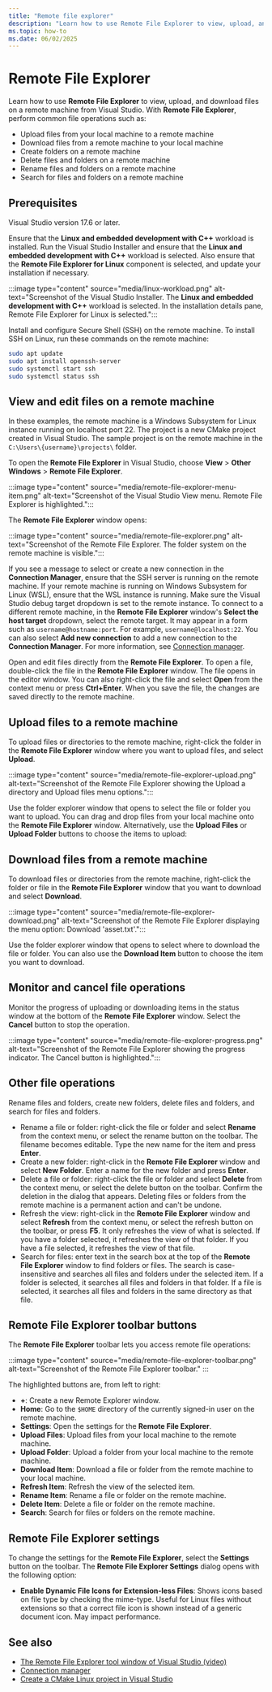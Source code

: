 ```yaml
---
title: "Remote file explorer"
description: "Learn how to use Remote File Explorer to view, upload, and download files on a remote machine form within Visual Studio."
ms.topic: how-to
ms.date: 06/02/2025
---
```

# Remote File Explorer

Learn how to use **Remote File Explorer** to view, upload, and download files on a remote machine from Visual Studio. With **Remote File Explorer**, perform common file operations such as:

- Upload files from your local machine to a remote machine
- Download files from a remote machine to your local machine
- Create folders on a remote machine
- Delete files and folders on a remote machine
- Rename files and folders on a remote machine
- Search for files and folders on a remote machine

## Prerequisites

Visual Studio version 17.6 or later.

Ensure that the **Linux and embedded development with C++** workload is installed. Run the Visual Studio Installer and ensure that the **Linux and embedded development with C++** workload is selected. Also ensure that the **Remote File Explorer for Linux** component is selected, and update your installation if necessary.

:::image type="content" source="media/linux-workload.png" alt-text="Screenshot of the Visual Studio Installer. The **Linux and embedded development with C++** workload is selected. In the installation details pane, Remote File Explorer for Linux is selected.":::

Install and configure Secure Shell (SSH) on the remote machine. To install SSH on Linux, run these commands on the remote machine:

```bash
sudo apt update
sudo apt install openssh-server
sudo systemctl start ssh
sudo systemctl status ssh
```

## View and edit files on a remote machine

In these examples, the remote machine is a Windows Subsystem for Linux instance running on localhost port 22. The project is a new CMake project created in Visual Studio. The sample project is on the remote machine in the `C:\Users\{username}\projects\` folder.

To open the **Remote File Explorer** in Visual Studio, choose **View** > **Other Windows** > **Remote File Explorer**.

:::image type="content" source="media/remote-file-explorer-menu-item.png" alt-text="Screenshot of the Visual Studio View menu. Remote File Explorer is highlighted.":::

The **Remote File Explorer** window opens:

:::image type="content" source="media/remote-file-explorer.png" alt-text="Screenshot of the Remote File Explorer. The folder system on the remote machine is visible.":::

If you see a message to select or create a new connection in the **Connection Manager**, ensure that the SSH server is running on the remote machine. If your remote machine is running on Windows Subsystem for Linux (WSL), ensure that the WSL instance is running. Make sure the Visual Studio debug target dropdown is set to the remote instance. To connect to a different remote machine, in the **Remote File Explorer** window's **Select the host target** dropdown, select the remote target. It may appear in a form such as `username@hostname:port`. For example, `username@localhost:22`. You can also select **Add new connection** to add a new connection to the **Connection Manager**. For more information, see [Connection manager](connect-to-your-remote-linux-computer.md).

Open and edit files directly from the **Remote File Explorer**. To open a file, double-click the file in the **Remote File Explorer** window. The file opens in the editor window. You can also right-click the file and select **Open** from the context menu or press **Ctrl+Enter**. When you save the file, the changes are saved directly to the remote machine.

## Upload files to a remote machine

To upload files or directories to the remote machine, right-click the folder in the **Remote File Explorer** window where you want to upload files, and select **Upload**.

:::image type="content" source="media/remote-file-explorer-upload.png" alt-text="Screenshot of the Remote File Explorer showing the Upload a directory and Upload files menu options.":::

Use the folder explorer window that opens to select the file or folder you want to upload. You can drag and drop files from your local machine onto the **Remote File Explorer** window. Alternatively, use the **Upload Files** or **Upload Folder** buttons to choose the items to upload:

## Download files from a remote machine

To download files or directories from the remote machine, right-click the folder or file in the **Remote File Explorer** window that you want to download and select **Download**.

:::image type="content" source="media/remote-file-explorer-download.png" alt-text="Screenshot of the Remote File Explorer displaying the menu option: Download 'asset.txt'.":::

Use the folder explorer window that opens to select where to download the file or folder. You can also use the **Download Item** button to choose the item you want to download.

## Monitor and cancel file operations

Monitor the progress of uploading or downloading items in the status window at the bottom of the **Remote File Explorer** window. Select the **Cancel** button to stop the operation.

:::image type="content" source="media/remote-file-explorer-progress.png" alt-text="Screenshot of the Remote File Explorer showing the progress indicator. The Cancel button is highlighted.":::

## Other file operations

Rename files and folders, create new folders, delete files and folders, and search for files and folders.

- Rename a file or folder: right-click the file or folder and select **Rename** from the context menu, or select the rename button on the toolbar. The filename becomes editable. Type the new name for the item and press **Enter**.
- Create a new folder: right-click in the **Remote File Explorer** window and select **New Folder**. Enter a name for the new folder and press **Enter**.
- Delete a file or folder: right-click the file or folder and select **Delete** from the context menu, or select the delete button on the toolbar. Confirm the deletion in the dialog that appears. Deleting files or folders from the remote machine is a permanent action and can't be undone.
- Refresh the view: right-click in the **Remote File Explorer** window and select **Refresh** from the context menu, or select the refresh button on the toolbar, or press **F5**. It only refreshes the view of what is selected. If you have a folder selected, it refreshes the view of that folder. If you have a file selected, it refreshes the view of that file.
- Search for files: enter text in the search box at the top of the **Remote File Explorer** window to find folders or files. The search is case-insensitive and searches all files and folders under the selected item. If a folder is selected, it searches all files and folders in that folder. If a file is selected, it searches all files and folders in the same directory as that file.

## Remote File Explorer toolbar buttons

The **Remote File Explorer** toolbar lets you access remote file operations:

:::image type="content" source="media/remote-file-explorer-toolbar.png" alt-text="Screenshot of the Remote File Explorer toolbar." :::

The highlighted buttons are, from left to right:

- **+**: Create a new Remote Explorer window.
- **Home**: Go to the `$HOME` directory of the currently signed-in user on the remote machine.
- **Settings**: Open the settings for the **Remote File Explorer**.
- **Upload Files**: Upload files from your local machine to the remote machine.
- **Upload Folder**: Upload a folder from your local machine to the remote machine.
- **Download Item**: Download a file or folder from the remote machine to your local machine.
- **Refresh Item**: Refresh the view of the selected item.
- **Rename Item**: Rename a file or folder on the remote machine.
- **Delete Item**: Delete a file or folder on the remote machine.
- **Search**: Search for files or folders on the remote machine.

## Remote File Explorer settings

To change the settings for the **Remote File Explorer**, select the **Settings** button on the toolbar. The **Remote File Explorer Settings** dialog opens with the following option:

- **Enable Dynamic File Icons for Extension-less Files**: Shows icons based on file type by checking the mime-type. Useful for Linux files without extensions so that a correct file icon is shown instead of a generic document icon. May impact performance.

## See also

- [The Remote File Explorer tool window of Visual Studio (video)](/shows/pure-virtual-cpp-2023/the-remote-file-explorer-tool-window-of-visual-studio)
- [Connection manager](connect-to-your-remote-linux-computer.md)
- [Create a CMake Linux project in Visual Studio](cmake-linux-project.md)
